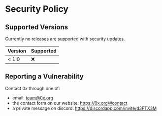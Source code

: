 # Security Policy

## Supported Versions

Currently no releases are supported with security updates.

| Version | Supported          |
| ------- | ------------------ |
| < 1.0   | :x:                |

## Reporting a Vulnerability

Contact 0x through one of:

* email: team@0x.org
* the contact form on our website: https://0x.org/#contact
* a private message on discord: https://discordapp.com/invite/d3FTX3M
